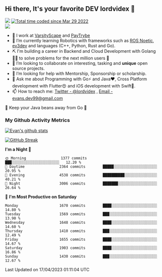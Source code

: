 ## Hi there, It's your favorite DEV lordvidex 👋
<img src="https://komarev.com/ghpvc/?username=lordvidex&label=Views&color=blue&style=plastic" /> <a href="https://wakatime.com/@0e56db35-d16b-410a-acc0-4085055304bf"><img src="https://wakatime.com/badge/user/0e56db35-d16b-410a-acc0-4085055304bf.svg" alt="Total time coded since Mar 29 2022" /></a>  
![](https://github-profile-trophy.vercel.app/?username=lordvidex)
- 🔭 I work at [VarsityScape](https://varsityscape.com) and [PayTrybe](https://www.paytrybe.com)
- 🌱 I’m currently learning Robotics with frameworks such as [ROS Noetic](ros.org), [ev3dev](www.ev3dev.org) and languages (C++, Python, Rust and Go).
- ⛏️ I'm building a career in Backend and Cloud Development with Golang 🧙🏼 to solve problems for the next million users 🤌
- 👯 I’m looking to collaborate on interesting, tasking and **unique** open source projects.
- 🤔 I’m looking for help with Mentorship, Sponsorship or scholarship.
- 💬 Ask me about Programming with Go⚡️ and Java❤️, Cross Platform development with Flutter😍 and iOS development with Swift🚀.
- 📫 How to reach me: [Twitter - @lordvidex](https://twitter.com/lordvidex) , [Email - evans.dev99@gmail.com](mailto:evans.dev99@gmail.com?body=Hello%20Evans,)
  
    
🎤 Keep your Java beans away from Go 🌚
  
  
### My Github Activity Metrics
<div>
<!-- <a href="https://github.com/lordvidex">
  <img src="https://github-readme-stats.vercel.app/api/top-langs/?username=lordvidex&theme=light" />
</a>    -->
<!-- [![Top Langs](https://github-readme-stats.vercel.app/api/top-langs/?username=lordvidex)](https://github.com/lordvidex/)  -->
<a href="https://github.com/lordvidex">
 <img src="https://github-readme-stats.vercel.app/api?username=lordvidex&show_icons=true&theme=light&line_height=27" alt="Evan's github stats"/>
</a>
</div>

[![GitHub Streak](https://github-readme-streak-stats.herokuapp.com?user=lordvidex&theme=github-dark&hide_border=true)](https://git.io/streak-stats)

<!--
  <a href="https://github.com/iampawan/FlutterExampleApps">
    <img align="center" src="https://github-readme-stats.vercel.app/api/pin/?username=iampawan&repo=FlutterExampleApps&theme=light" />

  </a>
  <a href="https://github.com/iampawan/VelocityX">
   <img align="center" src="https://github-readme-stats.vercel.app/api/pin/?username=iampawan&repo=VelocityX&theme=light" />
  </a>
-->
<!--START_SECTION:waka-->
**I'm a Night 🦉** 

```text
🌞 Morning                1377 commits        ███░░░░░░░░░░░░░░░░░░░░░░   12.20 % 
🌆 Daytime                2364 commits        █████░░░░░░░░░░░░░░░░░░░░   20.95 % 
🌃 Evening                4538 commits        ██████████░░░░░░░░░░░░░░░   40.21 % 
🌙 Night                  3006 commits        ███████░░░░░░░░░░░░░░░░░░   26.64 % 
```
📅 **I'm Most Productive on Saturday** 

```text
Monday                   1670 commits        ████░░░░░░░░░░░░░░░░░░░░░   14.80 % 
Tuesday                  1569 commits        ███░░░░░░░░░░░░░░░░░░░░░░   13.90 % 
Wednesday                1648 commits        ████░░░░░░░░░░░░░░░░░░░░░   14.60 % 
Thursday                 1410 commits        ███░░░░░░░░░░░░░░░░░░░░░░   12.49 % 
Friday                   1655 commits        ████░░░░░░░░░░░░░░░░░░░░░   14.67 % 
Saturday                 1903 commits        ████░░░░░░░░░░░░░░░░░░░░░   16.86 % 
Sunday                   1430 commits        ███░░░░░░░░░░░░░░░░░░░░░░   12.67 % 
```



 Last Updated on 17/04/2023 01:11:04 UTC
<!--END_SECTION:waka-->
